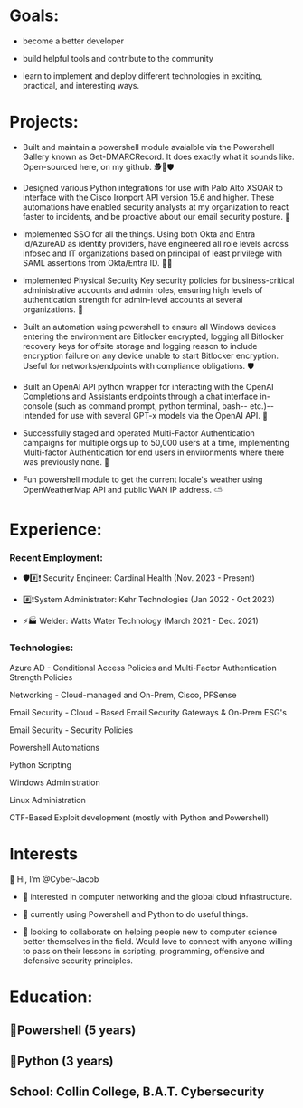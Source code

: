 <h1>Goals:</h1>

- become a better developer

- build helpful tools and contribute to the community

- learn to implement and deploy different technologies in exciting, practical, and interesting ways.

<h1>Projects:</h1>

- Built and maintain a powershell module avaialble via the Powershell Gallery known as Get-DMARCRecord. It does exactly what it sounds like. Open-sourced here, on my github. 🕵️📖🛡️

- Designed various Python integrations for use with Palo Alto XSOAR to interface with the Cisco Ironport API version 15.6 and higher. These automations have enabled security analysts at my organization to react faster to incidents, and be proactive about our email security posture. 🐍

- Implemented SSO for all the things. Using both Okta and Entra Id/AzureAD as identity providers, have engineered all role levels across infosec and IT organizations based on principal of least privilege with SAML assertions from Okta/Entra ID. 📖🪪

- Implemented Physical Security Key security policies for business-critical administrative accounts and admin roles, ensuring high levels of authentication strength for admin-level accounts at several organizations. 🔐

- Built an automation using powershell to ensure all Windows devices entering the environment are Bitlocker encrypted, logging all Bitlocker recovery keys for offsite storage and logging reason to include encryption failure on any device unable to start Bitlocker encryption. Useful for networks/endpoints with compliance obligations. 🛡️

- Built an OpenAI API python wrapper for interacting with the OpenAI Completions and Assistants endpoints through a chat interface in-console (such as command prompt, python terminal, bash-- etc.)-- intended for use with several GPT-x models via the OpenAI API. 🤖

- Successfully staged and operated Multi-Factor Authentication campaigns for multiple orgs up to 50,000 users at a time, implementing Multi-factor Authentication for end users in environments where there was previously none. 🛅

- Fun powershell module to get the current locale's weather using OpenWeatherMap API and public WAN IP address. ⛅

<h1>Experience:</h1>

<h3>Recent Employment:</h3>

- 🛡️#️⃣❗ Security Engineer: Cardinal Health (Nov. 2023 - Present)

- #️⃣❗System Administrator: Kehr Technologies (Jan 2022 - Oct 2023)

- ⚡🏭 Welder: Watts Water Technology (March 2021 - Dec. 2021)


<h3>Technologies:</h3>

Azure AD - Conditional Access Policies and Multi-Factor Authentication Strength Policies

Networking - Cloud-managed and On-Prem, Cisco, PFSense

Email Security - Cloud - Based Email Security Gateways & On-Prem ESG's

Email Security - Security Policies

Powershell Automations

Python Scripting

Windows Administration

Linux Administration

CTF-Based Exploit development (mostly with Python and Powershell)


<h1>Interests</h1>

👋 Hi, I’m @Cyber-Jacob

- 👀 interested in computer networking and the global cloud infrastructure.

- 🌱 currently using Powershell and Python to do useful things.

- 💞️ looking to collaborate on helping people new to computer science better themselves in the field. Would love to connect with anyone willing to pass on their lessons in scripting, programming, offensive and defensive security principles.



<h1>Education:</h1>
<h2>🔷Powershell (5 years)</h2>
<h2>🐍Python (3 years)</h2>
<h2>School: Collin College, B.A.T. Cybersecurity</h2>


<!---
RecyclableBag/RecyclableBag is a ✨ special ✨ repository because its `README.md` (this file) appears on your GitHub profile.
You can click the Preview link to take a look at your changes.
--->
